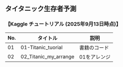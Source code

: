 ## タイタニック生存者予測

### 【Kaggle チュートリアル (2025年9月13日時点)】
|  No. | タイトル | 説明 |
|------|-----|---|
| 01   | 01-Titanic_tuorial   | 書籍のコード   |
| 02   | 02_Titanic_my_arrange    | 01をアレンジ   |